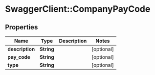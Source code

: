 # SwaggerClient::CompanyPayCode

## Properties
Name | Type | Description | Notes
------------ | ------------- | ------------- | -------------
**description** | **String** |  | [optional] 
**pay_code** | **String** |  | [optional] 
**type** | **String** |  | [optional] 


